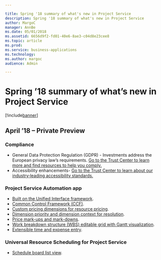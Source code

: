 ```yaml
---

title: Spring '18 summary of what's new in Project Service
description: Spring '18 summary of what's new in Project Service
author: MargoC
manager: AnnBe
ms.date: 05/01/2018
ms.assetid: 6656d9f2-fd01-40e6-8ae3-c04d8e23cee8
ms.topic: article
ms.prod: 
ms.service: business-applications
ms.technology: 
ms.author: margoc
audience: Admin

---
```

# Spring ’18 summary of what’s new in Project Service




[!include[banner](../../includes/banner.md)]

## April ’18 – Private Preview

### Compliance

- General Data Protection Regulation (GDPR) - Investments address the European privacy law’s requirements. [Go to the Trust Center to learn more and find resources to help you comply.](https://www.microsoft.com/en-us/TrustCenter/Privacy/gdpr/default.aspx)
- Accessibility enhancements- [Go to the Trust Center to learn about our industry‑leading accessibility standards.](https://www.microsoft.com/en-us/trustcenter/compliance/accessibility)

### Project Service Automation app

- [Built on the Unified Interface framework](app-enhancements.md).
- [Common Control Framework (CCF)](app-enhancements.md).
- [Custom pricing dimensions for resource pricing](app-enhancements.md).
- [Dimension priority and dimension context for resolution](app-enhancements.md).
- [Price mark-ups and mark-downs](price-mark-ups-mark-downs.md).
- [Work breakdown structure (WBS) editable grid with Gantt visualization](app-enhancements.md).
- [Extensible time and expense entry](app-enhancements.md).

### Universal Resource Scheduling for Project Service

- [Schedule board list view](universal-resource-scheduling.md).